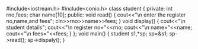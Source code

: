 #include<iostream.h>
#include<conio.h>
class student 
{
private:
int rno,fees;
char name[10];
public:
void read()
{
cout<<"\n enter the register no,name,and fees";
cin>>rno>>name>>fees;
}
void display()
{
cout<<"\n student details";
cout<<"\n register no="<<rno;
cout<<"\n name="<<name;
cout<<"\n fees="<<fees;
}
};
void main()
{
student s1,*sp;
sp=&s1;
sp->read();
sp->dispaly();
}
